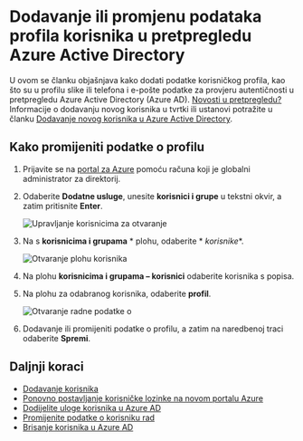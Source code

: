<properties
    pageTitle="Dodavanje ili promjenu podataka profila korisnika u pretpregledu Azure Active Directory | Microsoft Azure"
    description="U članku se objašnjava kako dodati korisničkog profila, uključujući slike profila servisa Azure Active Directory"
    services="active-directory"
    documentationCenter=""
    authors="curtand"
    manager="femila"
    editor=""/>

<tags
    ms.service="active-directory"
    ms.workload="identity"
    ms.tgt_pltfrm="na"
    ms.devlang="na"
    ms.topic="article"
    ms.date="09/12/2016"
    ms.author="curtand"/>

# <a name="add-or-change-profile-information-for-a-user-in-azure-active-directory-preview"></a>Dodavanje ili promjenu podataka profila korisnika u pretpregledu Azure Active Directory

U ovom se članku objašnjava kako dodati podatke korisničkog profila, kao što su u profilu slike ili telefona i e-pošte podatke za provjeru autentičnosti u pretpregledu Azure Active Directory (Azure AD). [Novosti u pretpregledu?](active-directory-preview-explainer.md) Informacije o dodavanju novog korisnika u tvrtki ili ustanovi potražite u članku [Dodavanje novog korisnika u Azure Active Directory](active-directory-users-create-azure-portal.md).

## <a name="how-to-change-profile-information"></a>Kako promijeniti podatke o profilu

1.  Prijavite se na [portal za Azure](https://portal.azure.com) pomoću računa koji je globalni administrator za direktorij.

2.  Odaberite **Dodatne usluge**, unesite **korisnici i grupe** u tekstni okvir, a zatim pritisnite **Enter**.

    ![Upravljanje korisnicima za otvaranje](./media/active-directory-users-profile-azure-portal/create-users-user-management.png)

3.  Na s **korisnicima i grupama** * plohu, odaberite * *korisnike**.

    ![Otvaranje plohu korisnika](./media/active-directory-users-profile-azure-portal/create-users-open-users-blade.png)

4. Na plohu **korisnicima i grupama – korisnici** odaberite korisnika s popisa.

5. Na plohu za odabranog korisnika, odaberite **profil**.

    ![Otvaranje radne podatke o](./media/active-directory-users-profile-azure-portal/active-directory-create-users-profile.png)

6. Dodavanje ili promijeniti podatke o profilu, a zatim na naredbenoj traci odaberite **Spremi**.

## <a name="whats-next"></a>Daljnji koraci

- [Dodavanje korisnika](active-directory-users-create-azure-portal.md)
- [Ponovno postavljanje korisničke lozinke na novom portalu Azure](active-directory-users-reset-password-azure-portal.md)
- [Dodijelite uloge korisnika u Azure AD](active-directory-users-assign-role-azure-portal.md)
- [Promijenite podatke o korisniku rad](active-directory-users-work-info-azure-portal.md)
- [Brisanje korisnika u Azure AD](active-directory-users-delete-user-azure-portal.md)
